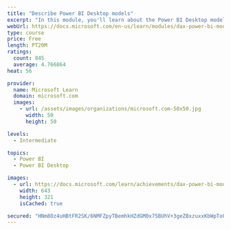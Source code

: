 ```yaml
---
title: "Describe Power BI Desktop models"
excerpt: "In this module, you'll learn about the Power BI Desktop model structure, star schema design basics, analytics queries, and report visual configuration. This module provides a strong foundation on which you can learn to optimize model designs and add model calculations."
webUrl: https://docs.microsoft.com/en-us/learn/modules/dax-power-bi-models/
type: course
price: Free
length: PT20M
ratings:
  count: 845
  average: 4.766864
heat: 56

provider:
  name: Microsoft Learn
  domain: microsoft.com
  images:
    - url: /assets/images/organizations/microsoft.com-50x50.jpg
      width: 50
      height: 50

levels:
  - Intermediate

topics:
  - Power BI
  - Power BI Desktop

images:
  - url: https://docs.microsoft.com/learn/achievements/dax-power-bi-models-social.png
    width: 643
    height: 321
    isCached: true

secured: "HNm8Oz4uHBtFR2SK/6NMFZpyTBemhkHZdGM0x75BUhV+3geZBxzuxxKbWpToUxLZGpNsWtPgGPmsFfblhFcM+/4dap8g3ip+vFiPOcLWGvUzxE3P8TOJntaYy1yvf21jHSyO/Rh8gLEBFkJwOyJh1T0EzKU8CNZHwV/3n1yrxBKF+BCaSU+xL2cj5mQOeuBaF55FEjW8qCCeavzUTlGBvyPuGhtIOdeM9PWci9V6Mn/10ZWLLPfeGF6rFS5hkDB9l+4NmMG8nIKMr7FY8Bnw8a2wAHYp6c0T1QiMKiA5+strE85Shocsv2aRQbhV9aJ8uH8MrJx6MyWiG2X7KEOWWNRe5rg8Mm1QMK4is5g5FKQL9BB4t7TJBUSnEHNUKaO3A069/i4xTGhTt8Y4EE6+ClcSVHHXB/OQ1ap34aLQGIU=;kQR6mm6IArk2Uity+IbCVg=="
---
```


